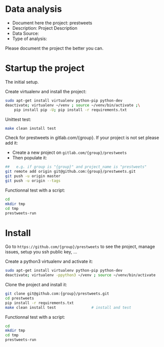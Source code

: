# Data analysis
- Document here the project: prestweets
- Description: Project Description
- Data Source:
- Type of analysis:

Please document the project the better you can.

# Startup the project

The initial setup.

Create virtualenv and install the project:
```bash
sudo apt-get install virtualenv python-pip python-dev
deactivate; virtualenv ~/venv ; source ~/venv/bin/activate ;\
    pip install pip -U; pip install -r requirements.txt
```

Unittest test:
```bash
make clean install test
```

Check for prestweets in gitlab.com/{group}.
If your project is not set please add it:

- Create a new project on `gitlab.com/{group}/prestweets`
- Then populate it:

```bash
##   e.g. if group is "{group}" and project_name is "prestweets"
git remote add origin git@github.com:{group}/prestweets.git
git push -u origin master
git push -u origin --tags
```

Functionnal test with a script:

```bash
cd
mkdir tmp
cd tmp
prestweets-run
```

# Install

Go to `https://github.com/{group}/prestweets` to see the project, manage issues,
setup you ssh public key, ...

Create a python3 virtualenv and activate it:

```bash
sudo apt-get install virtualenv python-pip python-dev
deactivate; virtualenv -ppython3 ~/venv ; source ~/venv/bin/activate
```

Clone the project and install it:

```bash
git clone git@github.com:{group}/prestweets.git
cd prestweets
pip install -r requirements.txt
make clean install test                # install and test
```
Functionnal test with a script:

```bash
cd
mkdir tmp
cd tmp
prestweets-run
```
